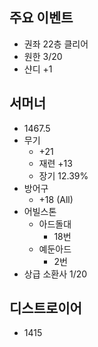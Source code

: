 주요 이벤트
---
* 권좌 22층 클리어
* 원한 3/20
* 샨디 +1

서머너
---
* 1467.5
* 무기
  * +21
  * 재련 +13
  * 장기 12.39%
* 방어구
  * +18 (All)
* 어빌스톤
  * 아드돌대
    * 18번
  * 예둔아드
    * 2번
* 상급 소환사 1/20

디스트로이어
---
* 1415
